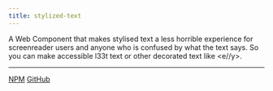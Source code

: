 ```yaml
---
title: stylized-text
---
```


A Web Component that makes stylised text a less horrible experience for screenreader users and anyone who is confused by what the text says. So you can make accessible l33t text or other decorated text like <e//y>.

---

[NPM](https://www.npmjs.com/package/stylized-text)
[GitHub](https://github.com/EllyLoel/stylized-text)
